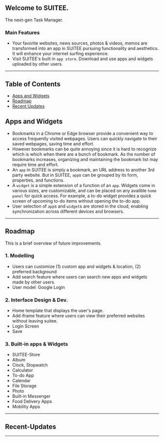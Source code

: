 ## Welcome to SUITEE.
The next-gen Task Manager.
<br>

### Main Features
- Your favorite websites, news sources, photos & videos, memos are transformed into an app in SUITEE pursuing functionality and aesthetics. It will enhance your internet surfing experience.
- Visit SUITEE's built in `app store`. Download and use apps and widgets uploaded by other users.

---
## Table of Contents
- [Apps and Widgets](#Apps-and-Widgets)
- [Roadmap](#Roadmap)
- [Recent Updates](#Recent-Updates)

## Apps and Widgets
- Bookmarks in a Chrome or Edge browser provide a convenient way to access frequently visited webpages. Users can quickly navigate to their saved webpages, saving time and effort.
- However bookmarks can be quite annoying since it is hard to recognize which is which when there are a bunch of bookmark. As the number of bookmarks increases, organizing and maintaining the bookmark list may require time and effort.
- An `app` in SUITEE is simply a bookmark, an URL address to another 3rd party website. But in SUITEE, `app`s can be grouped by its form, properties, and functions. 
- A `widget` is a simple extension of a function of an `app`. Widgets come in various sizes, are customizable, and can be placed on any availble `home panel` for quick access. For example, a to-do widget provides a quick screen of upcoming to-do items without opening the to-do app.
- User selection of `app`s and `widget`s are stored in the cloud, enabling synchronization across different devices and browsers.

---
## Roadmap
This is a brief overview of future improvements.
### 1. Modelling
- Users can customize (1) custom app and widgets & location, (2) preferred background
- Add search feature where users can search new apps and widgets made by other users.
- User model: Google Login

### 2. Interface Design & Dev.
- Home template that displays the user's page. 
- Add iframe feature where users can view their preferred websites without leaving suitee.
- Login Screen
- Save

### 3. Built-in apps & Widgets
- SUITEE-Store
- Album
- Clock, Stopwatch
- Calculator
- To-do App 
- Calendar
- File Storage
- Photo
- Built-in Messenger
- Food Delivery Apps
- Mobility Apps

---
## Recent-Updates
---



